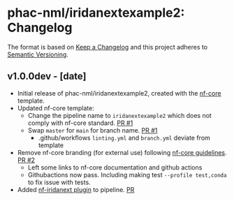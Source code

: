 # phac-nml/iridanextexample2: Changelog

The format is based on [Keep a Changelog](https://keepachangelog.com/en/1.0.0/)
and this project adheres to [Semantic Versioning](https://semver.org/spec/v2.0.0.html).

## v1.0.0dev - [date]

- Initial release of phac-nml/iridanextexample2, created with the [nf-core](https://nf-co.re/) template.
- Updated nf-core template:
  - Change the pipeline name to `iridanextexample2` which does not comply with nf-core standard. [PR #1](https://github.com/phac-nml/iridanextexample2/pull/1)
  - Swap `master` for `main` for branch name. [PR #1](https://github.com/phac-nml/iridanextexample2/pull/1)
    - .github/workflows `linting.yml` and `branch.yml` deviate from template
- Remove nf-core branding (for external use) following [nf-core guidelines](https://nf-co.re/docs/guidelines/external_use). [PR #2](https://github.com/phac-nml/iridanextexample2/pull/2)
  - Left some links to nf-core documentation and github actions
  - Githubactions now pass. Including making test `--profile test,conda` to fix issue with tests.
- Added [nf-iridanext plugin](https://github.com/phac-nml/nf-iridanext) to pipeline. [PR](unlinked)
